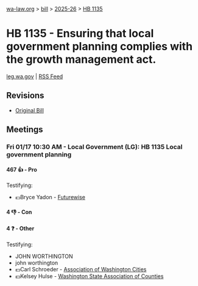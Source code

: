 [wa-law.org](/) > [bill](/bill/) > [2025-26](/bill/2025-26/) > [HB 1135](/bill/2025-26/hb/1135/)

# HB 1135 - Ensuring that local government planning complies with the growth management act.
[leg.wa.gov](https://app.leg.wa.gov/billsummary?BillNumber=1135&Year=2025&Initiative=false) | [RSS Feed](./rss.xml)

## Revisions
* [Original Bill](1/)

## Meetings
### Fri 01/17 10:30 AM - Local Government (LG): HB 1135 Local government planning
#### 467 👍 - Pro
Testifying:
* 💵Bryce Yadon - [Futurewise](/org/futurewise/)

#### 4 👎 - Con

#### 4 ❓ - Other
Testifying:
* JOHN WORTHINGTON
* john worthington
* 💵Carl Schroeder - [Association of Washington Cities](/org/association_of_washington_cities/)
* 💵Kelsey Hulse - [Washington State Association of Counties](/org/washington_state_association_of_counties/)
